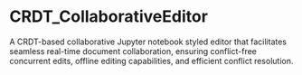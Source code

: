 # CRDT_CollaborativeEditor
A CRDT-based collaborative Jupyter notebook styled editor that facilitates seamless real-time document collaboration, ensuring conflict-free concurrent edits, offline editing capabilities, and efficient conflict resolution.

